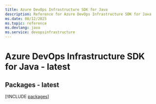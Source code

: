 ```yaml
---
title: Azure DevOps Infrastructure SDK for Java
description: Reference for Azure DevOps Infrastructure SDK for Java
ms.date: 08/12/2025
ms.topic: reference
ms.devlang: java
ms.service: devopsinfrastructure
---
```

# Azure DevOps Infrastructure SDK for Java - latest
## Packages - latest
[!INCLUDE [packages](devops-infrastructure-index.md)]